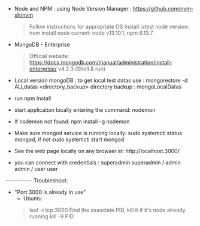 
 * Node and NPM : using Node Version Manager : https://github.com/nvm-sh/nvm 
	> Follow instructions for appropriate OS
	> Install latest node version: nvm install node
	> current: node v13.10.1, npm 6.13.7
 
 * MongoDB - Enterprise
	> Official website: https://docs.mongodb.com/manual/administration/install-enterprise/ 
	> v4.2.3 (Shell & run)

 * Local version mongoDB : to get local test datas use : 
 	mongorestore -d AU_datas <directory_backup>
 	directory backup : mongoLocalDatas
 
 * run npm install
 
 * start application locally entering the command: nodemon
 
 * If nodemon not found: npm install -g nodemon
 * Make sure mongod service is running locally: sudo systemctl status mongod, if not 
sudo systemctl start mongod

 * See the web page locally on any browser at: http://localhost:3000/

 * you can connect with credentials : superadmin superadmin / admin admin / user user 
 	

----------- Troubleshoot: 

 * "Port 3000 is already in use"
	+ Ubuntu
	> lsof -i tcp:3000 
	> Find the associate PID, kill it if it's node already running
	> kill -9 PID
